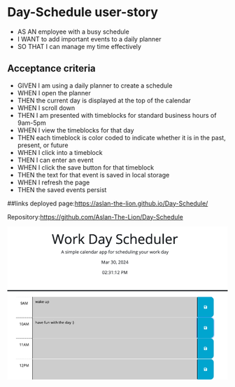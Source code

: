 # Day-Schedule user-story

- AS AN employee with a busy schedule
- I WANT to add important events to a daily planner
- SO THAT I can manage my time effectively

## Acceptance criteria
- GIVEN I am using a daily planner to create a schedule
- WHEN I open the planner
- THEN the current day is displayed at the top of the calendar
- WHEN I scroll down
- THEN I am presented with timeblocks for standard business hours of 9am-5pm
- WHEN I view the timeblocks for that day
- THEN each timeblock is color coded to indicate whether it is in the past, present, or future
- WHEN I click into a timeblock
- THEN I can enter an event
- WHEN I click the save button for that timeblock
- THEN the text for that event is saved in local storage
- WHEN I refresh the page
- THEN the saved events persist

##links 
deployed page:https://aslan-the-lion.github.io/Day-Schedule/

Repository:https://github.com/Aslan-The-Lion/Day-Schedule 

![Alt text](./assets/images/day-scheduler-page.png)